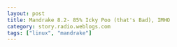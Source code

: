 ```yaml
---
layout: post
title: Mandrake 8.2- 85% Icky Poo (that's Bad), IMHO
category: story.radio.weblogs.com
tags: ["linux", "mandrake"]
---
```

<head>
<meta http-equiv="Content-Type" content="text/html; charset=UTF-8">
    <meta http-equiv="Expires" content="Mon, 01 Jan 1990 01:00:00 GMT">
    <title>Mandrake 8.2: 85% Icky Poo (that's Bad), IMHO</title>
    <style type="text/css">
      body {
        margin-top: 0px;
        margin-left: 0px;
        margin-right: 0px;
        margin-bottom: 0px;
        }

      body, td, p {
        font-family: verdana, sans-serif;
        font-size: 90%;
        }

      h2 { 
        font-family: Verdana, Arial, Helvetica, sans-serif; font-size: 24px; font-weight: bold
        }
      .header {
        font-family: Verdana, Arial, Helvetica, sans-serif; font-size: 40px; font-weight: bold
        }
      .realsmall {
        font-family: Verdana, Arial, Helvetica, sans-serif; font-size: 9px;
        }
      .small {
        font-family: Verdana, Arial, Helvetica, sans-serif; font-size: 10px;
        }
      </style>
    </head>

| 

 |

| ![](http://radio.weblogs.com/0103807/images/trans60x60.gif)  
 | Last updated: 6/30/2002; 5:27:50 PM  
 | ![](http://radio.weblogs.com/0103807/images/trans60x60.gif) |

| ![](http://radio.weblogs.com/0103807/images/trans60x1.gif)  
 | 

<font size="+3"><b><a href="http://radio.weblogs.com/0103807/" style="color:black; text-decoration:none">The FuzzyBlog!</a></b></font>  
_Marketing 101. Consulting 101. PHP Consulting. Random geeky stuff. I Blog Therefore I Am._

<font size="+1"><b>Mandrake 8.2: 85% Icky Poo (that's Bad), IMHO</b></font>

**NOTE:** There is no way that this doesn't come off as negative.&nbsp; I so didn't want that.&nbsp; I've always heard good things about Mandrake and shelled out $39.95 in the hopes that it would really work.&nbsp; Sigh.&nbsp; Hopefully someone at Mandrake will see this and use it constructively.&nbsp; Making these things public sometimes helps.

People I really respect have always told me good things about Mandrake.&nbsp; So in my current quest for an operating system that will support my ThinkPad since Windows 2K does not (see here), I picked up a copy of Mandrake&nbsp;8.2.&nbsp; Rarely, if ever, has a Unix variant been so disappointing.&nbsp; I've now installed it 4 times and I can feel a 5th time coming on later today.&nbsp; My specific issues:

1. **PCMCIA Support is Interesting**.&nbsp; If it can't recognize a PCMCIA device at install time, it doesn't load the PCMCIA support code so you end up having to recompile to get it going.&nbsp; Silly.  
  
2. **No drivers for WiFi**.&nbsp; Understandable.&nbsp; Annoying but understandable.&nbsp; I downloaded them and will try and install them later when my pain threshold is higher.  
  
3. **Do Not Do a Custom Install**.&nbsp; Accept the defaults!&nbsp; I went through and customized down to the individual package level.&nbsp; It worked -- sort of.&nbsp; I ended up with a deceptively working system.&nbsp; Yes it started up fine and seemed ok.&nbsp; But when I tried to address the PCMCIA problem in #1, I found out that I was missing cpp0 - a software tool you need to install pretty much ANYTHING.&nbsp; After messing around a bit, I came to the rapid conclusion that it was easier to just plain re-install.  
  
4. **Install Ximian Desktop**. I highly recommend installing the [www.ximian.com](http://www.ximian.com/) desktop over the top of Mandrake 8.2.&nbsp; I felt that I had a much better system after that (although some of this is because I am not fond over KDE).&nbsp; This gives you, among other things, Evolution the closest thing to Outlook under Linux.  
  
5. **Expect Network Updating to Fail**.&nbsp; At the end of the install, Mandrake 8.2 offers to update itself over the net with the latest and greatest.&nbsp; Very cool -- but it doesn't work, at least not for me.&nbsp; I ended up being unable to even get back to a prompt or even telnet into the system to restart it.&nbsp; Nothing quite as frightening as turning off a running Unix box.&nbsp; Thankfully an automatic fsck cleared up any problems -- but I did hold my breath.  
  
6. **The 1st Time User Wizard is Buggy**.&nbsp; When you first log on, they walk you through initial configuration steps and prompt you to sign up for the MandrakeExpert website.&nbsp; They even spawn a browser window to enable this.&nbsp; It would be so much better if the browser window allowed you to click into the fields in the web page and enter data -- you literally can't.&nbsp; That's usually better although maybe it's just me.  
  
7. **DVD Playback is Interesting**.&nbsp; Xine did not work for playing back DVDs although I was able to see still images and hear the DVD, actual video was missing.&nbsp; But, as with the dancing bear, it's not how well he dances but that he dances at all.&nbsp; Given all the issues in this area, that's very cool.&nbsp; NOTE:&nbsp; I just discovered that this is actually correct -- you have to download something else called the D4D plugin to get DVDs to play back.&nbsp; This is the whole DECSS thing smacking me in the head.&nbsp; Sigh.  
  
8. **Standard Things Seem to Be Missing**.&nbsp; For example locate isn't installed by default so you have to use find which is slower and there is no .xinitrc file so I can't, for the life of me, figure out how it knows where the Window Manager is.  
  
9. **The C Compiler Don't Work**.&nbsp; Even after multiple installs and choosing the development tools option every time, I just found out that the C compiler doesn't work.&nbsp; For a \*nix box this is a huge deal as a lot of things require this.&nbsp;   
  
10. **Don't Expect the Website to Work**.&nbsp; After #6 I figured -- well I can use Internet Explorer to register so I can get support.&nbsp; Yeah right.&nbsp; When I went here: [http://www.mandrakeexpert.com/login2.php](http://www.mandrakeexpert.com/login2.php), I got this:   
  
**Warning** : Can't connect to MySQL server on 'tiburon' (111) in **/var/www/include/phplib/php/db\_mysql.inc** on line **75**  

**Database error:** pconnect(tiburon, cremeuser, $Password) failed.  
**MySQL Error** : ()  
Session halted.  
  
10 1/2 hours later -- I tried it again (just as I typed the above section), by going to: [http://www.mandrakeexpert.com/index1.php?tab=signup](http://www.mandrakeexpert.com/index1.php?tab=signup)&nbsp;and filling out the options.&nbsp; I again got the exact same error.&nbsp; Hello!&nbsp; Systems Monitoring!&nbsp; Hello!&nbsp;&nbsp; You know it's really sad when small open source projects like [www.drupal.org](http://www.drupal.org/) do a far better job of keeping things running than these larger efforts.

### Positive Things

I made a lot of negative points.&nbsp; Let me comment on one other thing -- it's about 90% certain that this is what will run my laptop for at least the next month.&nbsp; Once you are past the initial "hit head against wall" problems, it's not so bad.&nbsp; So while I may not love it, I am using it and have even started installing software and adding my own data (a sure sign that I'm going to stay with it unless it blows up really, really bad).&nbsp; Once I added Ximian Desktop over the top of Mandrake 8.2, it just plain "felt better".&nbsp; And that isn't to say that I'm in love with Ximian either.&nbsp; For example -- there is no apparent way to change the Window Manager over to Enlightenment, nor can I find even a clue how to change my overall Gnome theme.&nbsp;

Other nice things -- A built in AIM compatible instant messaging program, GAIM, Yahoo Messenger works ok once you get past the seg faults on install (tip: do not have it install itself into the menus and you are ok), it's so wonderful to once again have virtual desktops that I can't even describe it, Galeon, a new Mozilla Gecko based browser, is actually really good.&nbsp; It's a lot faster than Mozilla and even integrates a built in Google search box.&nbsp;

### Closing Thoughts

Unlike [www.lycoris.com](http://www.lycoris.com/) which I looked at last weekend (a sign of an alpha geek:&nbsp; installs Linux distributions on&nbsp;a Friday night and then critiques them over the weekend), Mandrake is a "name brand" distribution.&nbsp; This means that software is much more readily available for it.&nbsp; Lycoris is based on the Caldera distribution which has fallen a bit out of favor so less software is available for it.&nbsp; And I know that there shouldn't be different software builds since it's all still Linux -- tell that to ISVs like Yahoo who have 4 different build of Yahoo Instant Messenger or Ximian which has 3 builds of Ximian Desktop.&nbsp; It may be icky but it's the current reality.

Bottom Line?&nbsp; If you really, really want desktop \*nix?&nbsp; Buy a Mac running OS X.  
I'm still not sure if it's for me but that's my recommendation.

  
  

<script language="JavaScript" type="text/javascript"><!--
	var imageUrl = "http://subhonker6.userland.com/weblogStats/count.gif";
	var imageTag = "<img src=\"" + imageUrl + "?group=radio1&usernum=103807&referer=" + escape (document.referrer) + "\" height=\"1\" width=\"1\">";
	document.write (imageTag);
	//--></script>

 | ![](http://radio.weblogs.com/0103807/images/trans60x1.gif)  
 |
| ![](http://radio.weblogs.com/0103807/images/trans60x60.gif)  
 | Copyright 2002 © The FuzzyStuff  
 | ![](http://radio.weblogs.com/0103807/images/trans60x60.gif)  
 |

